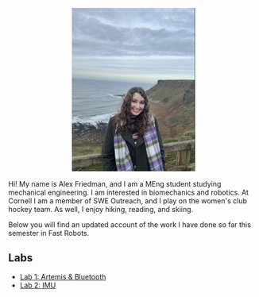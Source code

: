 <p align="center">
    <img width="248" src="assets/Fast_rob_photo.png">
</p>
  
Hi! My name is Alex Friedman, and I am a MEng student studying mechanical engineering. I am interested in biomechanics and robotics. At Cornell I am a member of SWE Outreach, and I play on the women's club hockey team. As well, I enjoy hiking, reading, and skiing. 

Below you will find an updated account of the work I have done so far this semester in Fast Robots. 

## Labs

- [Lab 1: Artemis & Bluetooth](/Lab1.md)
- [Lab 2: IMU](/Lab2.md)
